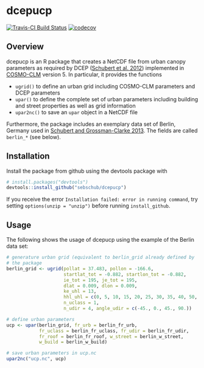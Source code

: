 dcepucp
=======

[![Travis-CI Build Status](https://travis-ci.org/sebschub/dcepucp.svg?branch=master)](https://travis-ci.org/sebschub/dcepucp) [![codecov](https://codecov.io/gh/sebschub/dcepucp/branch/master/graph/badge.svg)](https://codecov.io/gh/sebschub/dcepucp)

Overview
--------

dcepucp is an R package that creates a NetCDF file from urban canopy
parameters as required by DCEP
([Schubert et al. 2012](http://dx.doi.org/10.1007/s10546-012-9728-3))
implemented in [COSMO-CLM](http://www.clm-community.eu/) version 5. In
particular, it provides the functions

  * `ugrid()` to define an urban grid including COSMO-CLM parameters
    and DCEP parameters
  * `upar()` to define the complete set of urban parameters including
    building and street properties as well as grid information
  * `upar2nc()` to save an `upar` object in a NetCDF file

Furthermore, the package includes an exemplary data set of Berlin,
Germany used
in
[Schubert and Grossman-Clarke 2013](http://doi.org/10.1127/0941-2948/2013/0393). The
fields are called `berlin_*` (see below).


Installation
------------

Install the package from github using the devtools package with
``` r
# install.packages("devtools")
devtools::install_github("sebschub/dcepucp")
```
If you receive the error `Installation failed: error in running
command`, try setting `options(unzip = "unzip")` before running `install_github`.


Usage
-----

The following shows the usage of dcepucp using the example of the
Berlin data set:
``` r
# generature urban grid (equivalent to berlin_grid already defined by
# the package
berlin_grid <- ugrid(pollat = 37.483, pollon = -166.6,
                     startlat_tot = -0.882, startlon_tot = -0.882,
                     ie_tot = 195, je_tot = 195,
                     dlat = 0.009, dlon = 0.009,
                     ke_uhl = 13,
                     hhl_uhl = c(0, 5, 10, 15, 20, 25, 30, 35, 40, 50, 60, 80, 100, 140),
                     n_uclass = 1,
                     n_udir = 4, angle_udir = c(-45., 0., 45., 90.))

# define urban parameters
ucp <- upar(berlin_grid, fr_urb = berlin_fr_urb, 
            fr_uclass = berlin_fr_uclass, fr_udir = berlin_fr_udir,
            fr_roof = berlin_fr_roof, w_street = berlin_w_street,
            w_build = berlin_w_build)

# save urban parameters in ucp.nc
upar2nc("ucp.nc", ucp)
```
